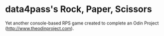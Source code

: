 # data4pass's Rock, Paper, Scissors

Yet another console-based RPS game created to complete an Odin Project (http://www.theodinproject.com).